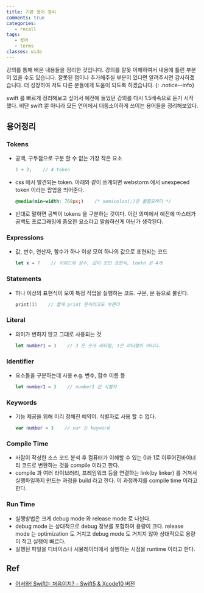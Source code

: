 ```yaml
---
title: 기본 용어 정리
comments: true
categories:
   - recall
tags:
   - 용어
   - terms
classes: wide
---
```

강의를 통해 배운 내용들을 정리한 것입니다. 강의를 잘못 이해하여서 내용에 틀린 부분이 있을 수도 있습니다. 잘못된 점이나 추가해주실 부분이 있다면 알려주시면 감사하겠습니다. 더 성장하여 저도 다른 분들에게 도움이 되도록 하겠습니다.
{: .notice--info}

swift 를 빠르게 정리해보고 싶어서 예전에 들었던 강의를 다시 1.5배속으로 듣기 시작했다. 비단 swift 뿐 아니라 모든 언어에서 대동소이하게 쓰이는 용어들을 정리해보았다.

## 용어정리

### Tokens
- 공백, 구두점으로 구분 할 수 없는 가장 작은 요소

  ```swift
  1 + 2;    // 4 token
  ```

- css 에서 발견되는 token. 아래와 같이 쓰게되면 webstorm 에서 unexpeced token 이라는 팝업을 띄어준다.

  ```css
  @media(min-width: 768px;)    /* semicolon(;)은 불필요하다 */
  ```

- 반대로 말하면 공백이 tokens 을 구분하는 것이다. 이런 의미에서 예전에 마스터가 공백도 프로그래밍에 중요한 요소라고 말씀하신게 아닌가 생각된다.

### Expressions
- 값, 변수, 연산자, 함수가 하나 이상 모여 하나의 값으로 표현되는 코드

  ```swift
  let x = 7    // 키워드와 상수, 값이 모인 표현식, toekn 은 4개
  ```

### Statements
- 하나 이상의 표현식이 모여 특정 작업을 실행하는 코드. 구문, 문 등으로 불린다.

  ```swift
  print(3)    // 짧게 print 문이라고도 부른다
  ```

### Literal
- 의미가 변하지 않고 그대로 사용되는 것

  ```swift
  let number1 = 3    // 3 은 숫자 리터럴, 1은 리터럴이 아니다.
  ```

### Identifier
- 요소들을 구분하는데 사용 e.g. 변수, 함수 이름 등

  ```swift
  let number1 = 3    // number1 은 식별자
  ```

### Keywords
- 기능 제공을 위해 미리 정해진 예약어. 식별자로 사용 할 수 없다.

  ```swift
  var number = 3    // var 는 keyword
  ```

### Compile Time
- 사람이 작성한 소스 코드 분석 후 컴퓨터가 이해할 수 있는 0과 1로 이루어진바이너리 코드로 변환하는 것을 compile 이라고 한다. 
- compile 과 여러 라이브러리, 프레임워크 등을 연결하는 link(by linker) 를 거쳐서 실행파일까지 만드는 과정을 build 라고 한다. 이 과정까지를 compile time 이라고 한다.
  
### Run Time
- 실행방법은 크게 debug mode 와 release mode 로 나뉜다.
- debug mode 는 상대적으로 debug 정보를 포함하여 용량이 크다. release mode 는 optimization 도 거치고 debug mode 도 거치지 않아 상대적으로 용량이 적고 실행이 빠르다.
- 실행된 파일을 디바이스나 시뮬레이터에서 실행하는 시점을 runtime 이라고 한다.

## Ref
- [어서와! Swift는 처음이지? - Swift5 & Xcode10 버전](https://programmers.co.kr/learn/courses/9873)

